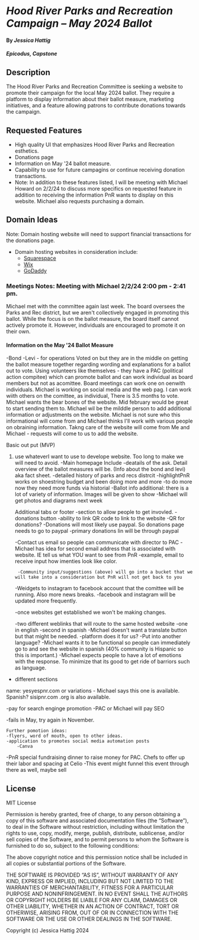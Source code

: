 # _Hood River Parks and Recreation Campaign – May 2024 Ballot_

#### By _**Jessica Hattig**_

#### _Epicodus, Capstone_

## Description
The Hood River Parks and Recreation Committee is seeking a website to promote their campaign for the local May 2024 ballot. They require a platform to display information about their ballot measure, marketing initiatives, and a feature allowing patrons to contribute donations towards the campaign.

## Requested Features
- High quality UI that emphasizes Hood River Parks and Recreation esthetics.
- Donations page
- Information on May '24 ballot measure.
- Capability to use for future campagins or continue receiving donation transactions.
- Note: In addition to these features listed, I will be meeting with Michael Howard on 2/2/24 to discuss more specifics on requested feature in addition to receiving the information PnR wants to display on this website. Michael also requests purchasing a domain.

## Domain Ideas
Note: Domain hosting website will need to support financial transactions for the donations page.

- Domain hosting websites in consideration include:
  - [Squarespace](https://www.bluehillsdigital.com/articles/squarespace-nonprofits-strengths-limitations-pricing/#:~:text=Squarespace%20provides%20a%20Donations%20block,account%20to%20process%20the%20payments.)
  - [Wix](https://support.wix.com/en/article/wix-forms-adding-and-setting-up-a-donation-form)
  - [GoDaddy](https://www.godaddy.com/payments)

### Meetings Notes: Meeting with Michael 2/2/24 2:00 pm - 2:41 pm.
Michael met with the committee again last week. The board oversees the Parks and Rec district, but we aren't collectively engaged in promoting this ballot. While the focus is on the ballot measure, the board itself cannot actively promote it. However, individuals are encouraged to promote it on their own.

#### Information on the May '24 Ballot Measure

-Bond
-Levi - for operations
Voted on but they are in the middle on getting the ballot measure together regarding wording and explanations for a ballot out to vote.
Using volunteers like themselves - they have a PAC (political action compitee) which can promote ballot and can work individual as board members but not as acomittee. Board meetings can work one on oenwith individuals. Michael is working on social media and the web pag. I can work wiith others on the comittee, as individual, There is 3.5 months to vote. Michael wants the bear bones of the website. Mid february would be great to start sending them to. Michael wil be the milddle person to add additional information or adjustments on the website. 
Michael is not sure who this informational will come from and Michael thinks I'll work with various people on obraining information. Takng care of the website will come from Me and Michael - requests will come to us to add the website.

Basic out put (MVP)
1) use whateverI want to use to develope website. Too long to make we will need to avoid. 
-Main homepage
  Include
    -deatails of the ask. Detail overview of the ballot measures will be. (Info about the bond and levi) aka fact sheet. 
    -detailed history of parks and recs distrcit
      -highlightPnR works on shoestring budget and been doing more and more
        -to do more now they need more funds via historial
    -Ballot info additional: there is a lot of variety of information. Images will be given to show
      -Michael will get photos and diagrams next week

    Additional tabs or footer
      -section to allow people to get invovled.
        -donations button
      -ability to link QR code to link to the website
      -QR for donations?
      -Donations will most likely use paypal. So donations page needs to go to paypal
      -primary donations lin will be through paypal

      -Contact us email so people can communicate with director to PAC
        -Michael has idea for second email address that is associated with website. IE tell us what YOU want to see from PnR
          -example, email to receive input how imenties look like color.

        -Community input/suggestions (above) will go into a bucket that we will take into a consideration but PnR will not get back to you

      -Weidgets to instagram to facebook account that the comittee will be running. Also more news breaks.
        -facebook and instagram will be updated more frequently.

      -once websites get established we won't be making changes.

      -two different weblinks that will route to the same hosted website
        -one in english
        -second in spanish
            -Michael doesn't want a translate button but that might be needed.
              -platform does it for us?
              -Put into another language?
              -Michael wants it to be functional so people can immediately go to and see the website in spanish (40% community is Hispanic so this is important.)
                -Michael expects people to have a lot of emotions with the response. To minimize that its good to get ride of barriors such as language.
  - different sections

  name: yesyespnr.com or variations - Michael says this one is available.
  Spanish? sisipnr.com .org is also available. 

  -pay for search enginge promotion
    -PAC or Michael will pay SEO

-fails in May, try again in November.

    Further pomotion ideas: 
    -flyers, word of mouth, open to other ideas.
    -application to promotes social media automation posts
        -Canva

  -PnR special fundraising dinner to raise money for PAC. Chefs to offer up their labor and spacing at Celio -This event might funnel this event through there as well, maybe sell 

## License
MIT License

Permission is hereby granted, free of charge, to any person obtaining a copy of this software and associated documentation files (the “Software”), to deal in the Software without restriction, including without limitation the rights to use, copy, modify, merge, publish, distribute, sublicense, and/or sell copies of the Software, and to permit persons to whom the Software is furnished to do so, subject to the following conditions:

The above copyright notice and this permission notice shall be included in all copies or substantial portions of the Software.

THE SOFTWARE IS PROVIDED “AS IS”, WITHOUT WARRANTY OF ANY KIND, EXPRESS OR IMPLIED, INCLUDING BUT NOT LIMITED TO THE WARRANTIES OF MERCHANTABILITY, FITNESS FOR A PARTICULAR PURPOSE AND NONINFRINGEMENT. IN NO EVENT SHALL THE AUTHORS OR COPYRIGHT HOLDERS BE LIABLE FOR ANY CLAIM, DAMAGES OR OTHER LIABILITY, WHETHER IN AN ACTION OF CONTRACT, TORT OR OTHERWISE, ARISING FROM, OUT OF OR IN CONNECTION WITH THE SOFTWARE OR THE USE OR OTHER DEALINGS IN THE SOFTWARE.

Copyright (c) Jessica Hattig 2024